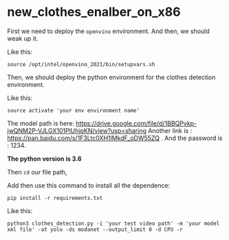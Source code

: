 # new_clothes_enalber_on_x86
First we need to deploy the `openvino` environment. And then, we should weak up it.

Like this:

```shell
source /opt/intel/openvino_2021/bin/setupvars.sh
```

Then, we should deploy the python environment for the clothes detection environment.

Like this:

```shell
source activate 'your env environment name'
```

The model path is here: https://drive.google.com/file/d/1BBQPvkp-jwQNM2P-VJLGX101PlUhjpKN/view?usp=sharing
Another link is : https://pan.baidu.com/s/1F3Ltc0XH1lMkdF_oDW55ZQ . And the password is : 1234.

**The python version is 3.6**

Then `cd` our file path,

Add then use this command to install all the dependence:
```shell
pip install -r requirements.txt
```

Like this:

```shell
python3 clothes_detection.py -i 'your test video path' -m 'your model xml file' -at yolo -ds modanet --output_limit 0 -d CPU -r
```

